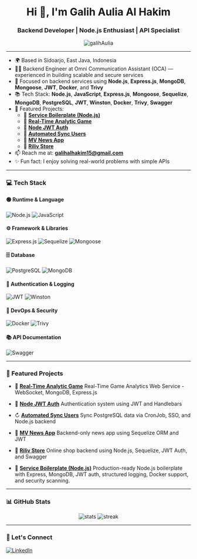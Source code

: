 <h1 align="center">Hi 👋, I'm Galih Aulia Al Hakim</h1>
<h3 align="center">Backend Developer | Node.js Enthusiast | API Specialist</h3>

<p align="center">
  <img src="https://komarev.com/ghpvc/?username=galihAulia&label=Profile%20views&color=0e75b6&style=flat" alt="galihAulia" />
</p>

---

* 🌍 Based in Sidoarjo, East Java, Indonesia  
* 👨‍💻 Backend Engineer at Omni Communication Assistant (OCA) — experienced in building scalable and secure services
* 🔧 Focused on backend services using **Node.js**, **Express.js**, **MongoDB**, **Mongoose**, **JWT**, **Docker**, and **Trivy**  
* 📚 Tech Stack: **Node.js**, **JavaScript**, **Express.js**, **Mongoose**, **Sequelize**, **MongoDB**, **PostgreSQL**, **JWT**, **Winston**, **Docker**, **Trivy**, **Swagger**
* 🚀 Featured Projects:
  - 🔧 [**Service Boilerplate (Node.js)**](https://github.com/galihaulia/boilerplate-service-base-nodejs)
  - 🧩 [**Real-Time Analytic Game**](https://github.com/galihAulia/Real-Time_Analytic_Game)
  - 🔐 [**Node JWT Auth**](https://github.com/galihAulia/node_JWT)
  - 🔁 [**Automated Sync Users**](https://github.com/galihAulia/automated-sync-data-users)
  - 📰 [**MV News App**](https://github.com/galihAulia/MV_News)
  - 🛒 [**Riliv Store**](https://github.com/galihAulia/riliv_store_v1)
* 📫 Reach me at: **galihalhakim15@gmail.com**  
* ✨ Fun fact: I enjoy solving real-world problems with simple APIs

---

### 💻 Tech Stack

#### 🟢 Runtime & Language
![Node.js](https://img.shields.io/badge/-Node.js-339933?style=flat&logo=node.js&logoColor=white)
![JavaScript](https://img.shields.io/badge/-JavaScript-F7DF1E?style=flat&logo=javascript&logoColor=black)

#### ⚙️ Framework & Libraries
![Express.js](https://img.shields.io/badge/-Express.js-000000?style=flat&logo=express&logoColor=white)
![Sequelize](https://img.shields.io/badge/-Sequelize-03AFEF?style=flat&logo=sequelize&logoColor=white)
![Mongoose](https://img.shields.io/badge/-Mongoose-880000?style=flat)

#### 🗄️ Database
![PostgreSQL](https://img.shields.io/badge/-PostgreSQL-4169E1?style=flat&logo=postgresql&logoColor=white)
![MongoDB](https://img.shields.io/badge/-MongoDB-47A248?style=flat&logo=mongodb&logoColor=white)

#### 🔐 Authentication & Logging
![JWT](https://img.shields.io/badge/-JWT-black?style=flat&logo=jsonwebtokens)
![Winston](https://img.shields.io/badge/-Winston-2C3E50?style=flat)

#### 🐳 DevOps & Security
![Docker](https://img.shields.io/badge/-Docker-2496ED?style=flat&logo=docker&logoColor=white)
![Trivy](https://img.shields.io/badge/-Trivy-5B3F91?style=flat)

#### 📚 API Documentation
![Swagger](https://img.shields.io/badge/-Swagger-85EA2D?style=flat&logo=swagger&logoColor=black)

---

### 📌 Featured Projects

* 🎩 [**Real-Time Analytic Game**](https://github.com/galihAulia/Real-Time_Analytic_Game)
  Real-Time Game Analytics Web Service - WebSocket, MongoDB, Express.js

* 🔐 [**Node JWT Auth**](https://github.com/galihAulia/node_JWT)
  Authentication system using JWT and Handlebars

* ↻ [**Automated Sync Users**](https://github.com/galihAulia/automated-sync-data-users)
  Sync PostgreSQL data via CronJob, SSO, and Node.js backend

* 📰 [**MV News App**](https://github.com/galihAulia/MV_News)
  Backend-only news app using Sequelize ORM and JWT

* 🛒 [**Riliv Store**](https://github.com/galihAulia/riliv_store_v1)
  Online shop backend using Node.js, Sequelize, JWT Auth, and Swagger

* 🔧 [**Service Boilerplate (Node.js)**](https://github.com/galihaulia/boilerplate-service-base-nodejs) Production-ready Node.js boilerplate with Express, MongoDB, JWT auth, structured logging, Docker support, and security scanning.


---

### 📊 GitHub Stats

<p align="center">
  <img src="https://github-readme-stats.vercel.app/api?username=galihAulia&show_icons=true&theme=radical" alt="stats" />
  <img src="https://github-readme-streak-stats.herokuapp.com/?user=galihAulia&theme=radical" alt="streak" />
</p>

---

### 🤝 Let's Connect

[![LinkedIn](https://img.shields.io/badge/LinkedIn-blue?style=flat\&logo=linkedin\&logoColor=white)](https://www.linkedin.com/in/galihauliaalhakim)
